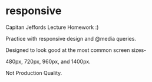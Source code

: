 responsive
==========
Capitan Jeffords Lecture Homework :)

Practice with responsive design and @media queries. 

Designed to look good at the most common screen sizes-

  480px,
  720px,
  960px,
  and
  1400px.

Not Production Quality.
